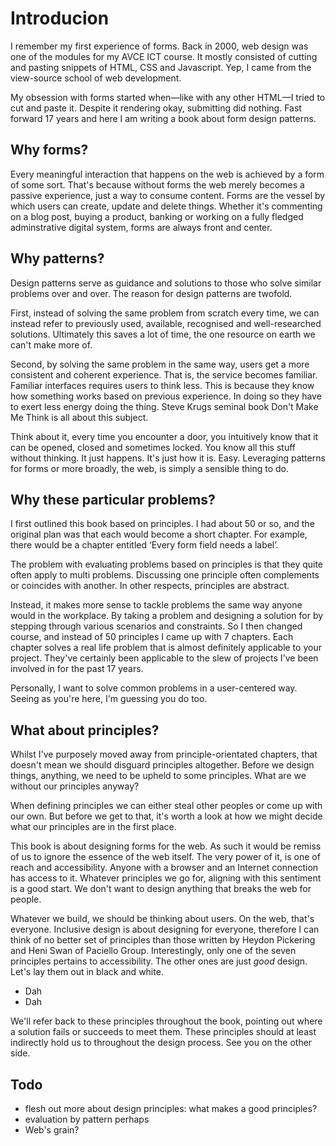 # Introducion

I remember my first experience of forms. Back in 2000, web design was one of the modules for my AVCE ICT course. It mostly consisted of cutting and pasting snippets of HTML, CSS and Javascript. Yep, I came from the view-source school of web development.

My obsession with forms started when&mdash;like with any other HTML&mdash;I tried to cut and paste it. Despite it rendering okay, submitting did nothing. Fast forward 17 years and here I am writing a book about form design patterns.

## Why forms?

Every meaningful interaction that happens on the web is achieved by a form of some sort. That's because without forms the web merely becomes a passive experience, just a way to consume content. Forms are the vessel by which users can create, update and delete things. Whether it's commenting on a blog post, buying a product, banking or working on a fully fledged adminstrative digital system, forms are always front and center.

## Why patterns?

Design patterns serve as guidance and solutions to those who solve similar problems over and over. The reason for design patterns are twofold.

First, instead of solving the same problem from scratch every time, we can instead refer to previously used, available, recognised and well-researched solutions. Ultimately this saves a lot of time, the one resource on earth we can't make more of.

Second, by solving the same problem in the same way, users get a more consistent and coherent experience. That is, the service becomes familiar. Familiar interfaces requires users to think less. This is because they know how something works based on previous experience. In doing so they have to exert less energy doing the thing. Steve Krugs seminal book Don't Make Me Think is all about this subject.

Think about it, every time you encounter a door, you intuitively know that it can be opened, closed and sometimes locked. You know all this stuff without thinking. It just happens. It's just how it is. Easy. Leveraging patterns for forms or more broadly, the web, is simply a sensible thing to do.

## Why these particular problems?

I first outlined this book based on principles. I had about 50 or so, and the original plan was that each would become a short chapter. For example, there would be a chapter entitled ‘Every form field needs a label’.

The problem with evaluating problems based on principles is that they quite often apply to multi problems. Discussing one principle often complements or coincides with another. In other respects, principles are abstract.

Instead, it makes more sense to tackle problems the same way anyone would in the workplace. By taking a problem and designing a solution for by stepping through various scenarios and constraints. So I then changed course, and instead of 50 principles I came up with 7 chapters. Each chapter solves a real life problem that is almost definitely applicable to your project. They've certainly been applicable to the slew of projects I've been involved in for the past 17 years.

Personally, I want to solve common problems in a user-centered way. Seeing as you're here, I'm guessing you do too.

## What about principles?

Whilst I've purposely moved away from principle-orientated chapters, that doesn't mean we should disguard principles altogether. Before we design things, anything, we need to be upheld to some principles. What are we without our principles anyway?

When defining principles we can either steal other peoples or come up with our own. But before we get to that, it's worth a look at how we might decide what our principles are in the first place.

This book is about designing forms for the web. As such it would be remiss of us to ignore the essence of the web itself. The very power of it, is one of reach and accessibility. Anyone with a browser and an Internet connection has access to it. Whatever principles we go for, aligning with this sentiment is a good start. We don't want to design anything that breaks the web for people.

Whatever we build, we should be thinking about users. On the web, that's everyone. Inclusive design is about designing for everyone, therefore I can think of no better set of principles than those written by Heydon Pickering and Heni Swan of Paciello Group. Interestingly, only one of the seven principles pertains to accessibility. The other ones are just *good* design. Let's lay them out in black and white.

- Dah
- Dah

We'll refer back to these principles throughout the book, pointing out where a solution fails or succeeds to meet them. These principles should at least indirectly hold us to throughout the design process. See you on the other side.

## Todo

- flesh out more about design principles: what makes a good principles?
- evaluation by pattern perhaps
- Web's grain?